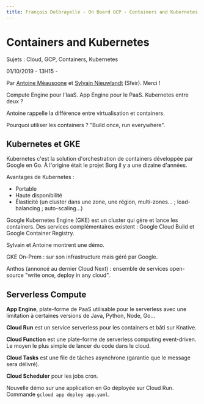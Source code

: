 ```yaml
---
title: François Delbrayelle - On Board GCP - Containers and Kubernetes
---
```


# Containers and Kubernetes

Sujets : Cloud, GCP, Containers, Kubernetes

01/10/2019 - 13H15 - 

Par [Antoine Méausoone](https://twitter.com/AMeausoone) et [Sylvain Nieuwlandt](https://twitter.com/an0rak_dev) (Sfeir). Merci !

Compute Engine pour l'IaaS. App Engine pour le PaaS. Kubernetes entre deux ?

Antoine rappelle la différence entre virtualisation et containers.

Pourquoi utiliser les containers ? "Build once, run everywhere".

## Kubernetes et GKE

Kubernetes c'est la solution d'orchestration de containers développée par Google en Go. À l'origine était le projet Borg il y a une dizaine d'années.

Avantages de Kubernetes :
- Portable
- Haute disponibilité
- Élasticité (un cluster dans une zone, une région, multi-zones... ; load-balancing ; auto-scaling...)

Google Kubernetes Engine (GKE) est un cluster qui gère et lance les containers. Des services complémentaires existent : Google Cloud Build et Google Container Registry.

Sylvain et Antoine montrent une démo.

GKE On-Prem : sur son infrastructure mais géré par Google.

Anthos (annoncé au dernier Cloud Next) : ensemble de services open-source "write once, deploy in any cloud".

## Serverless Compute

__App Engine__, plate-forme de PaaS utilisable pour le serverless avec une limitation à certaines versions de Java, Python, Node, Go...

__Cloud Run__ est un service serverless pour les containers et bâti sur Knative.

__Cloud Function__ est une plate-forme de serverless computing event-driven. Le moyen le plus simple de lancer du code dans le cloud.

__Cloud Tasks__ est une file de tâches asynchrone (garantie que le message sera délivré).

__Cloud Scheduler__ pour les jobs cron.

Nouvelle démo sur une application en Go déployée sur Cloud Run. Commande `gcloud app deploy app.yaml`.
